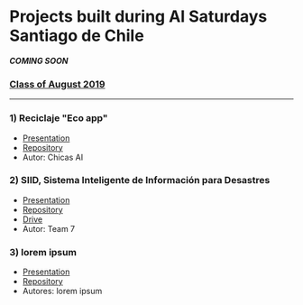 # Projects built during AI Saturdays Santiago de Chile
***COMING SOON***

### [Class of August 2019](https://github.com/SaturdaysAI/Projects/tree/master/Santiago/readme.md)

---

### 1) Reciclaje "Eco app"
- [Presentation](https://www.youtube.com/watch?v=UrTck_e1VxI&list=PL65VgcstbKZ3-kUf3xj2a5K8Fzp0yAC7u&index=8&t=0s)
- [Repository](https://github.com/mirelys/project-saturdays_AI)
- Autor: Chicas AI

### 2) SIID, Sistema Inteligente de Información para Desastres
- [Presentation](https://www.youtube.com/watch?v=PiRSrYDfE1I&list=PL65VgcstbKZ3-kUf3xj2a5K8Fzp0yAC7u&index=3&t=0s)
- [Repository](https://github.com/soriaster/SID)
- [Drive](https://drive.google.com/drive/folders/13_1LRReVcY6nEAkBB30aeQKZWZGm0gLj)
- Autor: Team 7

### 3) lorem ipsum
- [Presentation]()
- [Repository]()
- Autores: lorem ipsum



